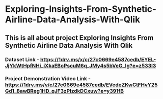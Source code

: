 # Exploring-Insights-From-Synthetic-Airline-Data-Analysis-With-Qlik
## This is all about project Exploring Insights From Synthetic Airline Data Analysis With Qlik

### Dataset Link - https://1drv.ms/x/c/27c0669e4587cedb/EYEL-JjYkWtHpfNHi_iXkaEBoPscuM6q_JMy4s5bVeG_Ig?e=z533l3

### Project Demonstration Video Link - https://1drv.ms/v/c/27c0669e4587cedb/EVcdeZKwCtFHvY25Gd1_8awBReg1HD_qJF3zPlzdkDCxuw?e=y391fB

